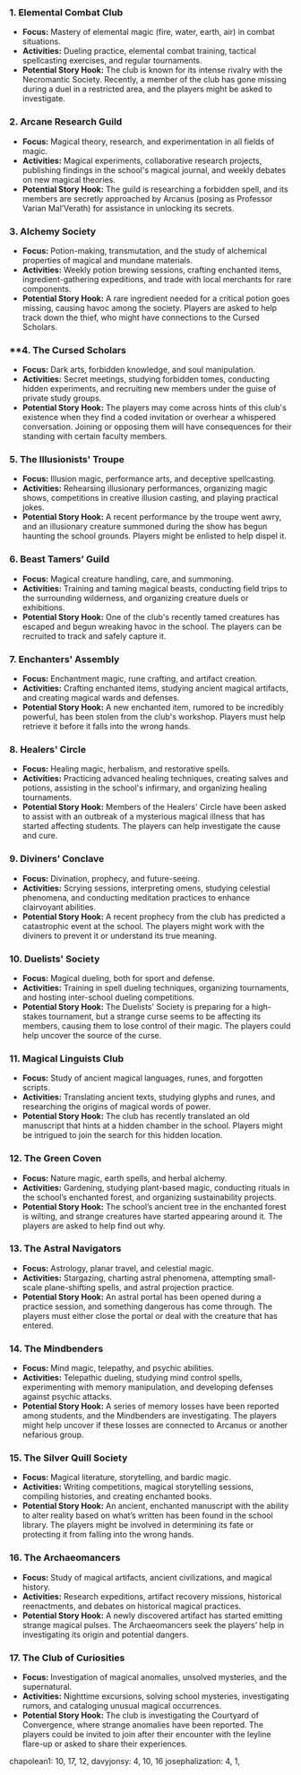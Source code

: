 ### **1. Elemental Combat Club**

- **Focus:** Mastery of elemental magic (fire, water, earth, air) in combat situations.
- **Activities:** Dueling practice, elemental combat training, tactical spellcasting exercises, and regular tournaments.
- **Potential Story Hook:** The club is known for its intense rivalry with the Necromantic Society. Recently, a member of the club has gone missing during a duel in a restricted area, and the players might be asked to investigate.

### **2. Arcane Research Guild**

- **Focus:** Magical theory, research, and experimentation in all fields of magic.
- **Activities:** Magical experiments, collaborative research projects, publishing findings in the school's magical journal, and weekly debates on new magical theories.
- **Potential Story Hook:** The guild is researching a forbidden spell, and its members are secretly approached by Arcanus (posing as Professor Varian Mal’Verath) for assistance in unlocking its secrets.

### **3. Alchemy Society**

- **Focus:** Potion-making, transmutation, and the study of alchemical properties of magical and mundane materials.
- **Activities:** Weekly potion brewing sessions, crafting enchanted items, ingredient-gathering expeditions, and trade with local merchants for rare components.
- **Potential Story Hook:** A rare ingredient needed for a critical potion goes missing, causing havoc among the society. Players are asked to help track down the thief, who might have connections to the Cursed Scholars.

### **4. The Cursed Scholars

- **Focus:** Dark arts, forbidden knowledge, and soul manipulation.
- **Activities:** Secret meetings, studying forbidden tomes, conducting hidden experiments, and recruiting new members under the guise of private study groups.
- **Potential Story Hook:** The players may come across hints of this club's existence when they find a coded invitation or overhear a whispered conversation. Joining or opposing them will have consequences for their standing with certain faculty members.

### **5. The Illusionists' Troupe**

- **Focus:** Illusion magic, performance arts, and deceptive spellcasting.
- **Activities:** Rehearsing illusionary performances, organizing magic shows, competitions in creative illusion casting, and playing practical jokes.
- **Potential Story Hook:** A recent performance by the troupe went awry, and an illusionary creature summoned during the show has begun haunting the school grounds. Players might be enlisted to help dispel it.

### **6. Beast Tamers’ Guild**

- **Focus:** Magical creature handling, care, and summoning.
- **Activities:** Training and taming magical beasts, conducting field trips to the surrounding wilderness, and organizing creature duels or exhibitions.
- **Potential Story Hook:** One of the club's recently tamed creatures has escaped and begun wreaking havoc in the school. The players can be recruited to track and safely capture it.

### **7. Enchanters' Assembly**

- **Focus:** Enchantment magic, rune crafting, and artifact creation.
- **Activities:** Crafting enchanted items, studying ancient magical artifacts, and creating magical wards and defenses.
- **Potential Story Hook:** A new enchanted item, rumored to be incredibly powerful, has been stolen from the club's workshop. Players must help retrieve it before it falls into the wrong hands.

### **8. Healers' Circle**

- **Focus:** Healing magic, herbalism, and restorative spells.
- **Activities:** Practicing advanced healing techniques, creating salves and potions, assisting in the school's infirmary, and organizing healing tournaments.
- **Potential Story Hook:** Members of the Healers' Circle have been asked to assist with an outbreak of a mysterious magical illness that has started affecting students. The players can help investigate the cause and cure.

### **9. Diviners’ Conclave**

- **Focus:** Divination, prophecy, and future-seeing.
- **Activities:** Scrying sessions, interpreting omens, studying celestial phenomena, and conducting meditation practices to enhance clairvoyant abilities.
- **Potential Story Hook:** A recent prophecy from the club has predicted a catastrophic event at the school. The players might work with the diviners to prevent it or understand its true meaning.

### **10. Duelists' Society**

- **Focus:** Magical dueling, both for sport and defense.
- **Activities:** Training in spell dueling techniques, organizing tournaments, and hosting inter-school dueling competitions.
- **Potential Story Hook:** The Duelists' Society is preparing for a high-stakes tournament, but a strange curse seems to be affecting its members, causing them to lose control of their magic. The players could help uncover the source of the curse.

### **11. Magical Linguists Club**

- **Focus:** Study of ancient magical languages, runes, and forgotten scripts.
- **Activities:** Translating ancient texts, studying glyphs and runes, and researching the origins of magical words of power.
- **Potential Story Hook:** The club has recently translated an old manuscript that hints at a hidden chamber in the school. Players might be intrigued to join the search for this hidden location.

### **12. The Green Coven**

- **Focus:** Nature magic, earth spells, and herbal alchemy.
- **Activities:** Gardening, studying plant-based magic, conducting rituals in the school’s enchanted forest, and organizing sustainability projects.
- **Potential Story Hook:** The school’s ancient tree in the enchanted forest is wilting, and strange creatures have started appearing around it. The players are asked to help find out why.

### **13. The Astral Navigators**

- **Focus:** Astrology, planar travel, and celestial magic.
- **Activities:** Stargazing, charting astral phenomena, attempting small-scale plane-shifting spells, and astral projection practice.
- **Potential Story Hook:** An astral portal has been opened during a practice session, and something dangerous has come through. The players must either close the portal or deal with the creature that has entered.

### **14. The Mindbenders**

- **Focus:** Mind magic, telepathy, and psychic abilities.
- **Activities:** Telepathic dueling, studying mind control spells, experimenting with memory manipulation, and developing defenses against psychic attacks.
- **Potential Story Hook:** A series of memory losses have been reported among students, and the Mindbenders are investigating. The players might help uncover if these losses are connected to Arcanus or another nefarious group.

### **15. The Silver Quill Society**

- **Focus:** Magical literature, storytelling, and bardic magic.
- **Activities:** Writing competitions, magical storytelling sessions, compiling histories, and creating enchanted books.
- **Potential Story Hook:** An ancient, enchanted manuscript with the ability to alter reality based on what’s written has been found in the school library. The players might be involved in determining its fate or protecting it from falling into the wrong hands.

### **16. The Archaeomancers**

- **Focus:** Study of magical artifacts, ancient civilizations, and magical history.
- **Activities:** Research expeditions, artifact recovery missions, historical reenactments, and debates on historical magical practices.
- **Potential Story Hook:** A newly discovered artifact has started emitting strange magical pulses. The Archaeomancers seek the players’ help in investigating its origin and potential dangers.

### **17. The Club of Curiosities**

- **Focus:** Investigation of magical anomalies, unsolved mysteries, and the supernatural.
- **Activities:** Nighttime excursions, solving school mysteries, investigating rumors, and cataloging unusual magical occurrences.
- **Potential Story Hook:** The club is investigating the Courtyard of Convergence, where strange anomalies have been reported. The players could be invited to join after their encounter with the leyline flare-up or asked to share their experiences.

chapolean1: 10, 17,  12,
davyjonsy:  4, 10, 16
josephalization: 4, 1, 